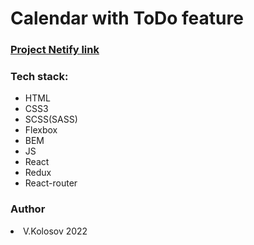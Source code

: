   <html>
    <h1>Calendar with ToDo feature</h2>
    <h3><a href="https://earnest-pastelito-941aba.netlify.app/" target="_blank">Project Netify link </a></h3>
   <h3>Tech stack:</h3>
    <ul>
      <li>HTML</li>
      <li>CSS3</li>
      <li>SCSS(SASS)</li>
      <li>Flexbox</li>
      <li>BEM</li>
      <li>JS</li>
      <li>React</li>
      <li>Redux</li>
      <li>React-router</li>
    </ul>
    <h3>Author</h3>
     <li> V.Kolosov 2022 </li>
  </html>
